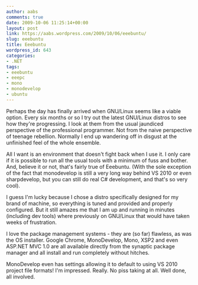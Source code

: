 ```yaml
---
author: aabs
comments: true
date: 2009-10-06 11:25:14+00:00
layout: post
link: https://aabs.wordpress.com/2009/10/06/eeebuntu/
slug: eeebuntu
title: Eeebuntu
wordpress_id: 643
categories:
- .NET
tags:
- eeebuntu
- eeepc
- mono
- monodevelop
- ubuntu
---
```


Perhaps the day has finally arrived when GNU/Linux seems like a viable option. Every six months or so I try out the latest GNU/Linux distros to see how they're progressing. I look at them from the usual jaundiced perspective of the professional programmer. Not from the naive perspective of teenage rebellion. Normally I end up wandering off in disgust at the unfinished feel of the whole ensemble.

All I want is an environment that doesn't fight back when I use it. I only care if it is possible to run all the usual tools with a minimum of fuss and bother. And, believe it or not, that's fairly true of Eeebuntu. (With the sole exception of the fact that monodevelop is still a very long way behind VS 2010 or even sharpdevelop, but you can still do real C# development, and that's so very cool).

I guess I'm lucky because I chose a distro specifically designed for my brand of machine, so everything is tuned and provided and properly configured. But it still amazes me that I am up and running in minutes (including dev tools) where previously on GNU/Linux that would have taken weeks of frustration.

I love the package management systems - they are (so far) flawless, as was the OS installer. Google Chrome, MonoDevelop, Mono, XSP2 and even ASP.NET MVC 1.0 are all available directly from the synaptic package manager and all install and run completely without hitches.

MonoDevelop even has settings allowing it to default to using VS 2010 project file formats! I'm impressed. Really. No piss taking at all. Well done, all involved.
